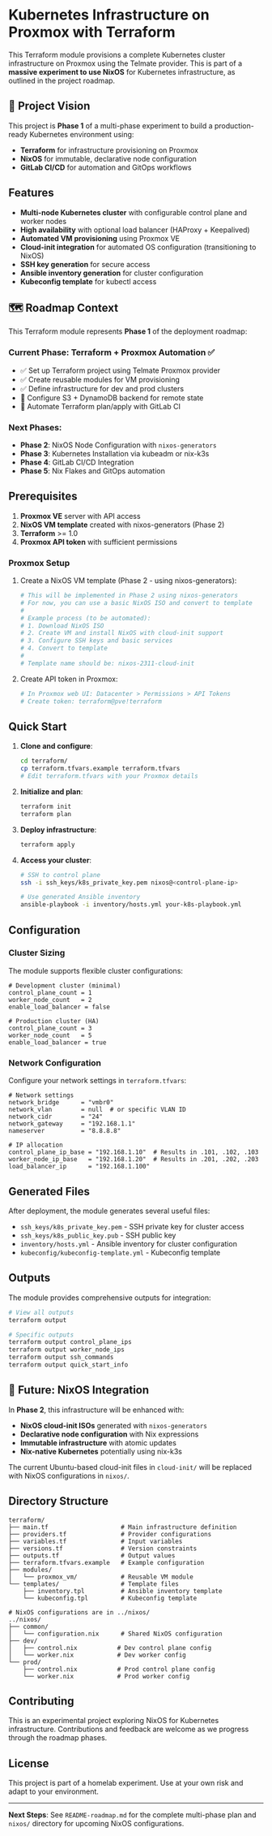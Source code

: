 # Kubernetes Infrastructure on Proxmox with Terraform

This Terraform module provisions a complete Kubernetes cluster infrastructure on Proxmox using the Telmate provider. This is part of a **massive experiment to use NixOS** for Kubernetes infrastructure, as outlined in the project roadmap.

## 🎯 Project Vision

This project is **Phase 1** of a multi-phase experiment to build a production-ready Kubernetes environment using:
- **Terraform** for infrastructure provisioning on Proxmox
- **NixOS** for immutable, declarative node configuration
- **GitLab CI/CD** for automation and GitOps workflows

## Features

- **Multi-node Kubernetes cluster** with configurable control plane and worker nodes
- **High availability** with optional load balancer (HAProxy + Keepalived)
- **Automated VM provisioning** using Proxmox VE
- **Cloud-init integration** for automated OS configuration (transitioning to NixOS)
- **SSH key generation** for secure access
- **Ansible inventory generation** for cluster configuration
- **Kubeconfig template** for kubectl access

## 🗺️ Roadmap Context

This Terraform module represents **Phase 1** of the deployment roadmap:

### Current Phase: Terraform + Proxmox Automation ✅
- ✅ Set up Terraform project using Telmate Proxmox provider
- ✅ Create reusable modules for VM provisioning
- ✅ Define infrastructure for dev and prod clusters
- 🔄 Configure S3 + DynamoDB backend for remote state
- 🔄 Automate Terraform plan/apply with GitLab CI

### Next Phases:
- **Phase 2**: NixOS Node Configuration with `nixos-generators`
- **Phase 3**: Kubernetes Installation via kubeadm or nix-k3s
- **Phase 4**: GitLab CI/CD Integration
- **Phase 5**: Nix Flakes and GitOps automation

## Prerequisites

1. **Proxmox VE** server with API access
2. **NixOS VM template** created with nixos-generators (Phase 2)
3. **Terraform** >= 1.0
4. **Proxmox API token** with sufficient permissions

### Proxmox Setup

1. Create a NixOS VM template (Phase 2 - using nixos-generators):
   ```bash
   # This will be implemented in Phase 2 using nixos-generators
   # For now, you can use a basic NixOS ISO and convert to template
   #
   # Example process (to be automated):
   # 1. Download NixOS ISO
   # 2. Create VM and install NixOS with cloud-init support
   # 3. Configure SSH keys and basic services
   # 4. Convert to template
   #
   # Template name should be: nixos-2311-cloud-init
   ```

2. Create API token in Proxmox:
   ```bash
   # In Proxmox web UI: Datacenter > Permissions > API Tokens
   # Create token: terraform@pve!terraform
   ```

## Quick Start

1. **Clone and configure**:
   ```bash
   cd terraform/
   cp terraform.tfvars.example terraform.tfvars
   # Edit terraform.tfvars with your Proxmox details
   ```

2. **Initialize and plan**:
   ```bash
   terraform init
   terraform plan
   ```

3. **Deploy infrastructure**:
   ```bash
   terraform apply
   ```

4. **Access your cluster**:
   ```bash
   # SSH to control plane
   ssh -i ssh_keys/k8s_private_key.pem nixos@<control-plane-ip>
   
   # Use generated Ansible inventory
   ansible-playbook -i inventory/hosts.yml your-k8s-playbook.yml
   ```

## Configuration

### Cluster Sizing

The module supports flexible cluster configurations:

```hcl
# Development cluster (minimal)
control_plane_count = 1
worker_node_count   = 2
enable_load_balancer = false

# Production cluster (HA)
control_plane_count = 3
worker_node_count   = 5
enable_load_balancer = true
```

### Network Configuration

Configure your network settings in `terraform.tfvars`:

```hcl
# Network settings
network_bridge      = "vmbr0"
network_vlan        = null  # or specific VLAN ID
network_cidr        = "24"
network_gateway     = "192.168.1.1"
nameserver          = "8.8.8.8"

# IP allocation
control_plane_ip_base = "192.168.1.10"  # Results in .101, .102, .103
worker_node_ip_base   = "192.168.1.20"  # Results in .201, .202, .203
load_balancer_ip      = "192.168.1.100"
```

## Generated Files

After deployment, the module generates several useful files:

- `ssh_keys/k8s_private_key.pem` - SSH private key for cluster access
- `ssh_keys/k8s_public_key.pub` - SSH public key
- `inventory/hosts.yml` - Ansible inventory for cluster configuration
- `kubeconfig/kubeconfig-template.yml` - Kubeconfig template

## Outputs

The module provides comprehensive outputs for integration:

```bash
# View all outputs
terraform output

# Specific outputs
terraform output control_plane_ips
terraform output worker_node_ips
terraform output ssh_commands
terraform output quick_start_info
```

## 🔮 Future: NixOS Integration

In **Phase 2**, this infrastructure will be enhanced with:

- **NixOS cloud-init ISOs** generated with `nixos-generators`
- **Declarative node configuration** with Nix expressions
- **Immutable infrastructure** with atomic updates
- **Nix-native Kubernetes** potentially using nix-k3s

The current Ubuntu-based cloud-init files in `cloud-init/` will be replaced with NixOS configurations in `nixos/`.

## Directory Structure

```
terraform/
├── main.tf                    # Main infrastructure definition
├── providers.tf               # Provider configurations
├── variables.tf               # Input variables
├── versions.tf                # Version constraints
├── outputs.tf                 # Output values
├── terraform.tfvars.example   # Example configuration
├── modules/
│   └── proxmox_vm/            # Reusable VM module
└── templates/                 # Template files
    ├── inventory.tpl          # Ansible inventory template
    └── kubeconfig.tpl         # Kubeconfig template

# NixOS configurations are in ../nixos/
../nixos/
├── common/
│   └── configuration.nix      # Shared NixOS configuration
├── dev/
│   ├── control.nix           # Dev control plane config
│   └── worker.nix            # Dev worker config
└── prod/
    ├── control.nix           # Prod control plane config
    └── worker.nix            # Prod worker config
```

## Contributing

This is an experimental project exploring NixOS for Kubernetes infrastructure. Contributions and feedback are welcome as we progress through the roadmap phases.

## License

This project is part of a homelab experiment. Use at your own risk and adapt to your environment.

---

**Next Steps**: See `README-roadmap.md` for the complete multi-phase plan and `nixos/` directory for upcoming NixOS configurations.